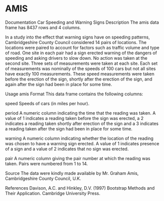 # AMIS


Documentation
Car Speeding and Warning Signs
Description
The amis data frame has 8437 rows and 4 columns.

In a study into the effect that warning signs have on speeding patterns, Cambridgeshire County Council considered 14 pairs of locations. 
The locations were paired to account for factors such as traffic volume and type of road. One site in each pair had a sign erected warning of the dangers of speeding and 
asking drivers to slow down. No action was taken at the second site. Three sets of measurements were taken at each site. 
Each set of measurements was nominally of the speeds of 100 cars but not all sites have exactly 100 measurements. 
These speed measurements were taken before the erection of the sign, shortly after the erection of the sign, and again after the sign had been in place for some time.

Usage
amis
Format
This data frame contains the following columns:

speed
Speeds of cars (in miles per hour).

period
A numeric column indicating the time that the reading was taken. A value of 1 indicates a reading taken before the sign was erected,
a 2 indicates a reading taken shortly after erection of the sign and a 3 indicates a reading taken after the sign had been in place for some time.

warning
A numeric column indicating whether the location of the reading was chosen to have a warning sign erected. 
A value of 1 indicates presence of a sign and a value of 2 indicates that no sign was erected.

pair
A numeric column giving the pair number at which the reading was taken. Pairs were numbered from 1 to 14.

Source
The data were kindly made available by Mr. Graham Amis, Cambridgeshire County Council, U.K.

References
Davison, A.C. and Hinkley, D.V. (1997) Bootstrap Methods and Their Application. Cambridge University Press.
